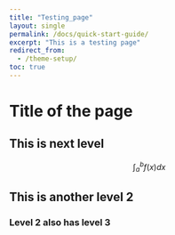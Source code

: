 ```yaml
---
title: "Testing_page"
layout: single
permalink: /docs/quick-start-guide/
excerpt: "This is a testing page"
redirect_from:
  - /theme-setup/
toc: true
---
```


# Title of the page
## This is next level

$$\int_a^b f(x)dx$$

## This is another level 2

### Level 2 also has level 3